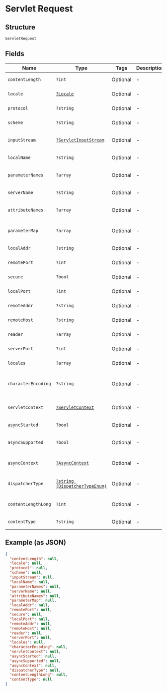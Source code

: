 
# Servlet Request

## Structure

`ServletRequest`

## Fields

| Name | Type | Tags | Description | Getter | Setter |
|  --- | --- | --- | --- | --- | --- |
| `contentLength` | `?int` | Optional | - | getContentLength(): ?int | setContentLength(?int contentLength): void |
| `locale` | [`?Locale`](../../doc/models/locale.md) | Optional | - | getLocale(): ?Locale | setLocale(?Locale locale): void |
| `protocol` | `?string` | Optional | - | getProtocol(): ?string | setProtocol(?string protocol): void |
| `scheme` | `?string` | Optional | - | getScheme(): ?string | setScheme(?string scheme): void |
| `inputStream` | [`?ServletInputStream`](../../doc/models/servlet-input-stream.md) | Optional | - | getInputStream(): ?ServletInputStream | setInputStream(?ServletInputStream inputStream): void |
| `localName` | `?string` | Optional | - | getLocalName(): ?string | setLocalName(?string localName): void |
| `parameterNames` | `?array` | Optional | - | getParameterNames(): ?array | setParameterNames(?array parameterNames): void |
| `serverName` | `?string` | Optional | - | getServerName(): ?string | setServerName(?string serverName): void |
| `attributeNames` | `?array` | Optional | - | getAttributeNames(): ?array | setAttributeNames(?array attributeNames): void |
| `parameterMap` | `?array` | Optional | - | getParameterMap(): ?array | setParameterMap(?array parameterMap): void |
| `localAddr` | `?string` | Optional | - | getLocalAddr(): ?string | setLocalAddr(?string localAddr): void |
| `remotePort` | `?int` | Optional | - | getRemotePort(): ?int | setRemotePort(?int remotePort): void |
| `secure` | `?bool` | Optional | - | getSecure(): ?bool | setSecure(?bool secure): void |
| `localPort` | `?int` | Optional | - | getLocalPort(): ?int | setLocalPort(?int localPort): void |
| `remoteAddr` | `?string` | Optional | - | getRemoteAddr(): ?string | setRemoteAddr(?string remoteAddr): void |
| `remoteHost` | `?string` | Optional | - | getRemoteHost(): ?string | setRemoteHost(?string remoteHost): void |
| `reader` | `?array` | Optional | - | getReader(): ?array | setReader(?array reader): void |
| `serverPort` | `?int` | Optional | - | getServerPort(): ?int | setServerPort(?int serverPort): void |
| `locales` | `?array` | Optional | - | getLocales(): ?array | setLocales(?array locales): void |
| `characterEncoding` | `?string` | Optional | - | getCharacterEncoding(): ?string | setCharacterEncoding(?string characterEncoding): void |
| `servletContext` | [`?ServletContext`](../../doc/models/servlet-context.md) | Optional | - | getServletContext(): ?ServletContext | setServletContext(?ServletContext servletContext): void |
| `asyncStarted` | `?bool` | Optional | - | getAsyncStarted(): ?bool | setAsyncStarted(?bool asyncStarted): void |
| `asyncSupported` | `?bool` | Optional | - | getAsyncSupported(): ?bool | setAsyncSupported(?bool asyncSupported): void |
| `asyncContext` | [`?AsyncContext`](../../doc/models/async-context.md) | Optional | - | getAsyncContext(): ?AsyncContext | setAsyncContext(?AsyncContext asyncContext): void |
| `dispatcherType` | [`?string (DispatcherTypeEnum)`](../../doc/models/dispatcher-type-enum.md) | Optional | - | getDispatcherType(): ?string | setDispatcherType(?string dispatcherType): void |
| `contentLengthLong` | `?int` | Optional | - | getContentLengthLong(): ?int | setContentLengthLong(?int contentLengthLong): void |
| `contentType` | `?string` | Optional | - | getContentType(): ?string | setContentType(?string contentType): void |

## Example (as JSON)

```json
{
  "contentLength": null,
  "locale": null,
  "protocol": null,
  "scheme": null,
  "inputStream": null,
  "localName": null,
  "parameterNames": null,
  "serverName": null,
  "attributeNames": null,
  "parameterMap": null,
  "localAddr": null,
  "remotePort": null,
  "secure": null,
  "localPort": null,
  "remoteAddr": null,
  "remoteHost": null,
  "reader": null,
  "serverPort": null,
  "locales": null,
  "characterEncoding": null,
  "servletContext": null,
  "asyncStarted": null,
  "asyncSupported": null,
  "asyncContext": null,
  "dispatcherType": null,
  "contentLengthLong": null,
  "contentType": null
}
```

